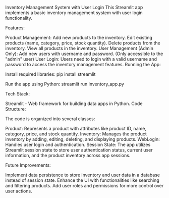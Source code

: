 Inventory Management System with User Login
This Streamlit app implements a basic inventory management system with user login functionality.

Features:

Product Management:
Add new products to the inventory.
Edit existing products (name, category, price, stock quantity).
Delete products from the inventory.
View all products in the inventory.
User Management (Admin Only):
Add new users with username and password. (Only accessible to the "admin" user)
User Login:
Users need to login with a valid username and password to access the inventory management features.
Running the App:

Install required libraries:
pip install streamlit

Run the app using Python:
streamlit run inventory_app.py

Tech Stack:

Streamlit - Web framework for building data apps in Python.
Code Structure:

The code is organized into several classes:

Product: Represents a product with attributes like product ID, name, category, price, and stock quantity.
Inventory: Manages the product inventory by adding, editing, deleting, and displaying products.
WebLogin: Handles user login and authentication.
Session State:
The app utilizes Streamlit session state to store user authentication status, current user information, and the product inventory across app sessions.

Future Improvements:

Implement data persistence to store inventory and user data in a database instead of session state.
Enhance the UI with functionalities like searching and filtering products.
Add user roles and permissions for more control over user actions.
